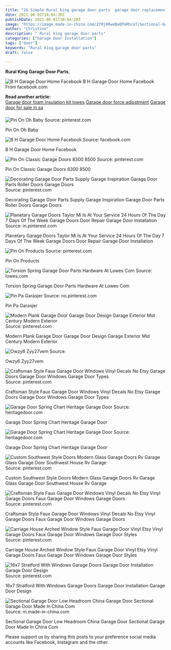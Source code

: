 ```yaml
---
title: "26 Simple Rural king garage door parts  garage door replacement"
date: 2021-06-01T10:04:20Z
publishDate: 2021-06-01T10:04:20Z
image: "https://image.made-in-china.com/2f0j00weBaQPmRhcoT/Sectional-Garage-Door-Low-Headroom-.jpg"
author: "Christine"
description: " Rural king garage door parts"
categories: ["Garage Door Installation"]
tags: ["door"]
keywords: "Rural king garage door parts"
draft: false

---
```

<!-- Head tag Code -->
**Rural King Garage Door Parts**, 

![B H Garage Door Home Facebook](https://lookaside.fbsbx.com/lookaside/crawler/media/?media_id=1093014007576410 "B H Garage Door Home Facebook")
B H Garage Door Home Facebook From facebook.com

**Read another article:**  
[Garage door foam insulation kit lowes](/garage-door-foam-insulation-kit-lowes/)
[Garage door force adjustment](/garage-door-force-adjustment/)
[Garage door for sale in sa](/garage-door-for-sale-in-sa/)




### 

 


![Pin On Oh Baby](https://i.pinimg.com/originals/bd/8d/56/bd8d5603cdb0846e157a3e32d8537a09.jpg "Pin On Oh Baby")
Source: pinterest.com

Pin On Oh Baby  

![B H Garage Door Home Facebook](https://lookaside.fbsbx.com/lookaside/crawler/media/?media_id=1093014007576410 "B H Garage Door Home Facebook")
Source: facebook.com

B H Garage Door Home Facebook  

![Pin On Classic Garage Doors 8300 8500](https://i.pinimg.com/originals/7d/4a/de/7d4ade85a5959c2f40ea9ccc0bfe07f8.jpg "Pin On Classic Garage Doors 8300 8500")
Source: pinterest.com

Pin On Classic Garage Doors 8300 8500  

![Decorating Garage Door Parts Supply Garage Inspiration Garage Door Parts Roller Doors Garage Doors](https://i.pinimg.com/originals/e7/e8/4f/e7e84f84c18e27e6e2fd2c1c89d43e51.jpg "Decorating Garage Door Parts Supply Garage Inspiration Garage Door Parts Roller Doors Garage Doors")
Source: pinterest.com

Decorating Garage Door Parts Supply Garage Inspiration Garage Door Parts Roller Doors Garage Doors  

![Planetary Garage Doors Taylor Mi Is At Your Service 24 Hours Of The Day 7 Days Of The Week Garage Doors Door Repair Garage Door Installation](https://i.pinimg.com/474x/49/4b/21/494b21d14ebb26df4b6d008173c07f71.jpg "Planetary Garage Doors Taylor Mi Is At Your Service 24 Hours Of The Day 7 Days Of The Week Garage Doors Door Repair Garage Door Installation")
Source: in.pinterest.com

Planetary Garage Doors Taylor Mi Is At Your Service 24 Hours Of The Day 7 Days Of The Week Garage Doors Door Repair Garage Door Installation  

![Pin On Products](https://i.pinimg.com/originals/64/35/af/6435af0f5ca76001716f8b0b7dc89601.jpg "Pin On Products")
Source: pinterest.com

Pin On Products  

![Torsion Spring Garage Door Parts Hardware At Lowes Com](https://mobileimages.lowes.com/productimages/aec72a69-69d9-4508-9f62-b9551b19ad52/12110553.jpg?size=pdhi "Torsion Spring Garage Door Parts Hardware At Lowes Com")
Source: lowes.com

Torsion Spring Garage Door Parts Hardware At Lowes Com  

![Pin Pa Garasjer](https://i.pinimg.com/originals/c0/14/53/c014538a5b7a72227fcb0145a5a4cd4b.gif "Pin Pa Garasjer")
Source: no.pinterest.com

Pin Pa Garasjer  

![Modern Plank Garage Door Garage Door Design Garage Exterior Mid Century Modern Exterior](https://i.pinimg.com/originals/18/0a/93/180a93fe81033c41a996391441315f8e.jpg "Modern Plank Garage Door Garage Door Design Garage Exterior Mid Century Modern Exterior")
Source: pinterest.com

Modern Plank Garage Door Garage Door Design Garage Exterior Mid Century Modern Exterior  

![Owzy6 Zyy27vem](https://i.pinimg.com/originals/82/a7/c6/82a7c6fc67795d6f60819f6067c5fd11.jpg "Owzy6 Zyy27vem")
Source: 

Owzy6 Zyy27vem  

![Craftsman Style Faux Garage Door Windows Vinyl Decals No Etsy Garage Doors Garage Door Windows Garage Door Types](https://i.pinimg.com/originals/0c/65/28/0c6528cdeb5adb546295f52f2795b388.jpg "Craftsman Style Faux Garage Door Windows Vinyl Decals No Etsy Garage Doors Garage Door Windows Garage Door Types")
Source: pinterest.com

Craftsman Style Faux Garage Door Windows Vinyl Decals No Etsy Garage Doors Garage Door Windows Garage Door Types  

![Garage Door Spring Chart Heritage Garage Door](https://heritagedoor.com/wp-content/uploads/2020/03/blog-heritage-garage-door-springs-diagram-torsion-extension-1024x605.png "Garage Door Spring Chart Heritage Garage Door")
Source: heritagedoor.com

Garage Door Spring Chart Heritage Garage Door  

![Garage Door Spring Chart Heritage Garage Door](https://heritagedoor.com/wp-content/uploads/2020/04/blog-heritage-garage-door-spring-chart-hero.jpg "Garage Door Spring Chart Heritage Garage Door")
Source: heritagedoor.com

Garage Door Spring Chart Heritage Garage Door  

![Custom Southwest Style Doors Modern Glass Garage Doors Rv Garage Glass Garage Door Southwest House Rv Garage](https://i.pinimg.com/736x/da/33/4e/da334e7ad0a31db2366e6c6256e806ca--rv-garage-garage-doors.jpg "Custom Southwest Style Doors Modern Glass Garage Doors Rv Garage Glass Garage Door Southwest House Rv Garage")
Source: pinterest.com

Custom Southwest Style Doors Modern Glass Garage Doors Rv Garage Glass Garage Door Southwest House Rv Garage  

![Craftsman Style Faux Garage Door Windows Vinyl Decals No Etsy Vinyl Garage Doors Faux Garage Door Windows Garage Doors](https://i.pinimg.com/474x/4c/14/9b/4c149bd347201c8d22a53e0d0bea8a5f.jpg "Craftsman Style Faux Garage Door Windows Vinyl Decals No Etsy Vinyl Garage Doors Faux Garage Door Windows Garage Doors")
Source: pinterest.com

Craftsman Style Faux Garage Door Windows Vinyl Decals No Etsy Vinyl Garage Doors Faux Garage Door Windows Garage Doors  

![Carriage House Arched Window Style Faux Garage Door Vinyl Etsy Vinyl Garage Doors Faux Garage Door Windows Garage Door Styles](https://i.pinimg.com/736x/ee/46/bc/ee46bcda9d9b1eee66bd4f9e4fe82220.jpg "Carriage House Arched Window Style Faux Garage Door Vinyl Etsy Vinyl Garage Doors Faux Garage Door Windows Garage Door Styles")
Source: pinterest.com

Carriage House Arched Window Style Faux Garage Door Vinyl Etsy Vinyl Garage Doors Faux Garage Door Windows Garage Door Styles  

![16x7 Stratford With Windows Garage Doors Garage Door Installation Garage Door Design](https://i.pinimg.com/originals/a5/9e/9f/a59e9f00e57221d3e8e7a299440af466.png "16x7 Stratford With Windows Garage Doors Garage Door Installation Garage Door Design")
Source: pinterest.com

16x7 Stratford With Windows Garage Doors Garage Door Installation Garage Door Design  

![Sectional Garage Door Low Headroom China Garage Door Sectional Garage Door Made In China Com](https://image.made-in-china.com/2f0j00weBaQPmRhcoT/Sectional-Garage-Door-Low-Headroom-.jpg "Sectional Garage Door Low Headroom China Garage Door Sectional Garage Door Made In China Com")
Source: m.made-in-china.com

Sectional Garage Door Low Headroom China Garage Door Sectional Garage Door Made In China Com  

Please support us by sharing this posts to your preference social media accounts like Facebook, Instagram and the other.

